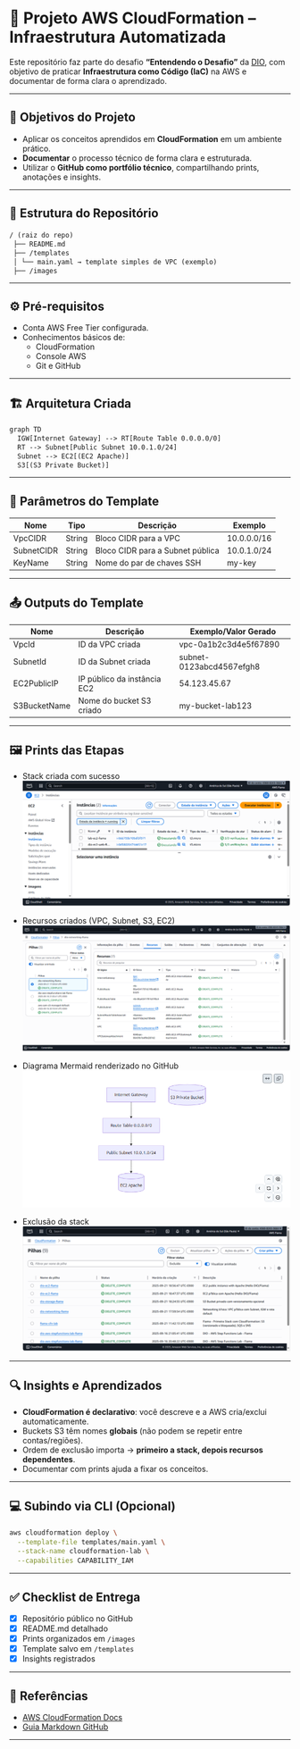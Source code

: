 # 🚀 Projeto AWS CloudFormation – Infraestrutura Automatizada

Este repositório faz parte do desafio **“Entendendo o Desafio”** da [DIO](https://www.dio.me/), com objetivo de praticar **Infraestrutura como Código (IaC)** na AWS e documentar de forma clara o aprendizado.

---

## 📌 Objetivos do Projeto

- Aplicar os conceitos aprendidos em **CloudFormation** em um ambiente prático.  
- **Documentar** o processo técnico de forma clara e estruturada.  
- Utilizar o **GitHub como portfólio técnico**, compartilhando prints, anotações e insights.  

---

## 📂 Estrutura do Repositório

```
/ (raiz do repo)
 ├── README.md
 ├── /templates
 │ └── main.yaml → template simples de VPC (exemplo)  
 ├── /images       
```

---

## ⚙️ Pré-requisitos

- Conta AWS Free Tier configurada.  
- Conhecimentos básicos de:
  - CloudFormation
  - Console AWS
  - Git e GitHub  

---

## 🏗️ Arquitetura Criada

```mermaid
graph TD
  IGW[Internet Gateway] --> RT[Route Table 0.0.0.0/0]
  RT --> Subnet[Public Subnet 10.0.1.0/24]
  Subnet --> EC2[(EC2 Apache)]
  S3[(S3 Private Bucket)]
```

---

## 📜 Parâmetros do Template

| Nome       | Tipo      | Descrição                                   | Exemplo           |
|------------|----------|-----------------------------------------------|-------------------|
| VpcCIDR    | String   | Bloco CIDR para a VPC                        | 10.0.0.0/16       |
| SubnetCIDR | String   | Bloco CIDR para a Subnet pública             | 10.0.1.0/24       |
| KeyName    | String   | Nome do par de chaves SSH                    | my-key            |

---

## 📤 Outputs do Template

| Nome           | Descrição                               | Exemplo/Valor Gerado         |
|----------------|-----------------------------------------|-------------------------------|
| VpcId          | ID da VPC criada                        | vpc-0a1b2c3d4e5f67890        |
| SubnetId       | ID da Subnet criada                     | subnet-0123abcd4567efgh8     |
| EC2PublicIP    | IP público da instância EC2             | 54.123.45.67                 |
| S3BucketName   | Nome do bucket S3 criado                | my-bucket-lab123             |

---

## 🖼️ Prints das Etapas

- Stack criada com sucesso  
  ![Stack criada](/images/stack_created_v2.png)

- Recursos criados (VPC, Subnet, S3, EC2)  
  ![Recursos](/images/resources_v2.png)

 - Diagrama Mermaid renderizado no GitHub
   ![Diagrama Mermaid](/images/diagram_mermaid.png)


- Exclusão da stack  
  ![Delete Complete](/images/delete_complete_v2.png)

---

## 🔍 Insights e Aprendizados

- **CloudFormation é declarativo**: você descreve e a AWS cria/exclui automaticamente.  
- Buckets S3 têm nomes **globais** (não podem se repetir entre contas/regiões).  
- Ordem de exclusão importa → **primeiro a stack, depois recursos dependentes**.  
- Documentar com prints ajuda a fixar os conceitos.  

---

## 💻 Subindo via CLI (Opcional)

```bash
aws cloudformation deploy \
  --template-file templates/main.yaml \
  --stack-name cloudformation-lab \
  --capabilities CAPABILITY_IAM
```

---

## ✅ Checklist de Entrega

- [x] Repositório público no GitHub  
- [x] README.md detalhado  
- [x] Prints organizados em `/images`  
- [x] Template salvo em `/templates`  
- [x] Insights registrados  

---

## 📎 Referências

- [AWS CloudFormation Docs](https://docs.aws.amazon.com/cloudformation/)  
- [Guia Markdown GitHub](https://docs.github.com/pt/get-started/writing-on-github)  

---
